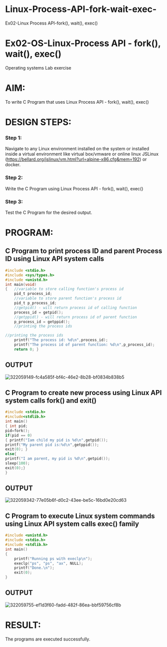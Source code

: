 # Linux-Process-API-fork-wait-exec-
Ex02-Linux Process API-fork(), wait(), exec()
# Ex02-OS-Linux-Process API - fork(), wait(), exec()
Operating systems Lab exercise


# AIM:
To write C Program that uses Linux Process API - fork(), wait(), exec()

# DESIGN STEPS:

### Step 1:

Navigate to any Linux environment installed on the system or installed inside a virtual environment like virtual box/vmware or online linux JSLinux (https://bellard.org/jslinux/vm.html?url=alpine-x86.cfg&mem=192) or docker.

### Step 2:

Write the C Program using Linux Process API - fork(), wait(), exec()

### Step 3:

Test the C Program for the desired output. 

# PROGRAM:

## C Program to print process ID and parent Process ID using Linux API system calls
~~~c
#include <stdio.h>
#include <sys/types.h>
#include <unistd.h>
int main(void)
{	//variable to store calling function's process id
	pid_t process_id;
	//variable to store parent function's process id
	pid_t p_process_id;
	//getpid() - will return process id of calling function
	process_id = getpid();
	//getppid() - will return process id of parent function
	p_process_id = getppid();
	//printing the process ids

//printing the process ids
	printf("The process id: %d\n",process_id);
	printf("The process id of parent function: %d\n",p_process_id);
	return 0; }
~~~

## OUTPUT
![322059149-fc4a585f-bf4c-46e2-8b28-bf0834b838b5](https://github.com/04Varsha/Linux-Process-API-fork-wait-exec/assets/149035374/277a5ef9-b0c2-4e5b-ad59-4a415db2c31c)

## C Program to create new process using Linux API system calls fork() and exit()
~~~c
#include <stdio.h>
#include<stdlib.h>
int main()
{ int pid; 
pid=fork(); 
if(pid == 0) 
{ printf("Iam child my pid is %d\n",getpid()); 
printf("My parent pid is:%d\n",getppid()); 
exit(0); } 
else{ 
printf("I am parent, my pid is %d\n",getpid()); 
sleep(100); 
exit(0);} 
}
~~~

## OUTPUT

![322059342-77e05b6f-d0c2-43ee-be5c-16bd0e20cd63](https://github.com/04Varsha/Linux-Process-API-fork-wait-exec/assets/149035374/88cf0f5e-c8fc-4341-b71a-c87c6979fdf1)

## C Program to execute Linux system commands using Linux API system calls exec() family
~~~c
#include <unistd.h>
#include <stdio.h>
#include <stdlib.h>
int main()
{
	printf("Running ps with execlp\n");
	execlp("ps", "ps", "ax", NULL);
	printf("Done.\n");
	exit(0);
}
~~~

## OUTPUT

![322059755-ef1d3f60-fadd-482f-86ea-bbf59756cf8b](https://github.com/04Varsha/Linux-Process-API-fork-wait-exec/assets/149035374/1842c773-69d6-4a4d-9e90-fd5f92813952)

# RESULT:
The programs are executed successfully.
